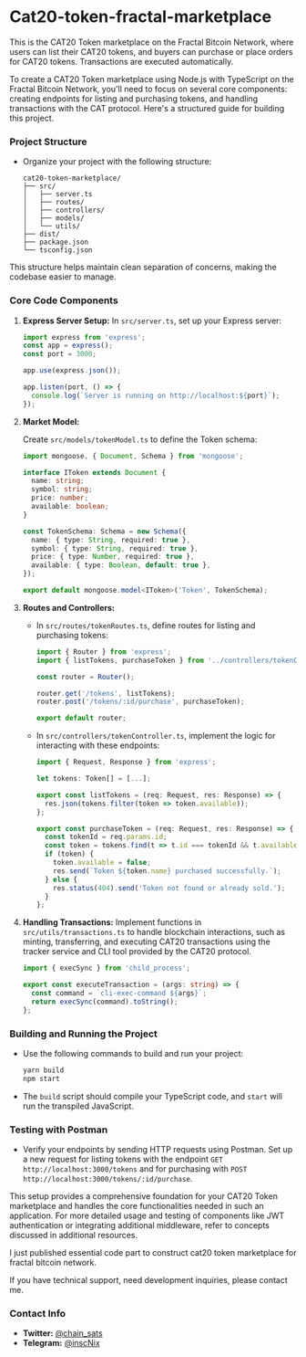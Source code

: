 # Cat20-token-fractal-marketplace

This is the CAT20 Token marketplace on the Fractal Bitcoin Network, where users can list their CAT20 tokens, and buyers can purchase or place orders for CAT20 tokens. Transactions are executed automatically.  

To create a CAT20 Token marketplace using Node.js with TypeScript on the Fractal Bitcoin Network, you'll need to focus on several core components: creating endpoints for listing and purchasing tokens, and handling transactions with the CAT protocol. Here's a structured guide for building this project.
 
### Project Structure 
   - Organize your project with the following structure:
     ```plaintext  
     cat20-token-marketplace/
     ├── src/
     │   ├── server.ts
     │   ├── routes/ 
     │   ├── controllers/ 
     │   ├── models/
     │   └── utils/
     ├── dist/
     ├── package.json
     └── tsconfig.json
     ```
   This structure helps maintain clean separation of concerns, making the codebase easier to manage.

### Core Code Components

1. **Express Server Setup:**
   In `src/server.ts`, set up your Express server:
   ```typescript
   import express from 'express';
   const app = express();
   const port = 3000;

   app.use(express.json());

   app.listen(port, () => {
     console.log(`Server is running on http://localhost:${port}`);
   });
   ```

2. **Market Model:**
  
   Create `src/models/tokenModel.ts` to define the Token schema:

   ```typescript
   import mongoose, { Document, Schema } from 'mongoose';

   interface IToken extends Document {
     name: string;
     symbol: string;
     price: number;
     available: boolean;
   }

   const TokenSchema: Schema = new Schema({
     name: { type: String, required: true },
     symbol: { type: String, required: true },
     price: { type: Number, required: true },
     available: { type: Boolean, default: true },
   });

   export default mongoose.model<IToken>('Token', TokenSchema);
   ```


3. **Routes and Controllers:**
   - In `src/routes/tokenRoutes.ts`, define routes for listing and purchasing tokens:
     ```typescript
     import { Router } from 'express';
     import { listTokens, purchaseToken } from '../controllers/tokenController';

     const router = Router();

     router.get('/tokens', listTokens);
     router.post('/tokens/:id/purchase', purchaseToken);

     export default router;
     ```
   - In `src/controllers/tokenController.ts`, implement the logic for interacting with these endpoints:
     ```typescript
     import { Request, Response } from 'express';

     let tokens: Token[] = [...];

     export const listTokens = (req: Request, res: Response) => {
       res.json(tokens.filter(token => token.available));
     };

     export const purchaseToken = (req: Request, res: Response) => {
       const tokenId = req.params.id;
       const token = tokens.find(t => t.id === tokenId && t.available);
       if (token) {
         token.available = false;
         res.send(`Token ${token.name} purchased successfully.`);
       } else {
         res.status(404).send('Token not found or already sold.');
       }
     };
     ```

4. **Handling Transactions:**
   Implement functions in `src/utils/transactions.ts` to handle blockchain interactions, such as minting, transferring, and executing CAT20 transactions using the tracker service and CLI tool provided by the CAT20 protocol.
   ```typescript
   import { execSync } from 'child_process';

   export const executeTransaction = (args: string) => {
     const command = `cli-exec-command ${args}`;
     return execSync(command).toString();
   };
   ```

### Building and Running the Project

- Use the following commands to build and run your project:
  ```bash
  yarn build
  npm start
  ```
- The `build` script should compile your TypeScript code, and `start` will run the transpiled JavaScript.

### Testing with Postman

- Verify your endpoints by sending HTTP requests using Postman. Set up a new request for listing tokens with the endpoint `GET http://localhost:3000/tokens` and for purchasing with `POST http://localhost:3000/tokens/:id/purchase`.

This setup provides a comprehensive foundation for your CAT20 Token marketplace and handles the core functionalities needed in such an application. For more detailed usage and testing of components like JWT authentication or integrating additional middleware, refer to concepts discussed in additional resources.

I just published essential code part to construct cat20 token marketplace for fractal bitcoin network.

If you have technical support, need development inquiries, please contact me.

### Contact Info

- **Twitter:** [@chain_sats](https://x.com/chain_sats/)
- **Telegram:** [@inscNix](https://t.me/inscNix/)
